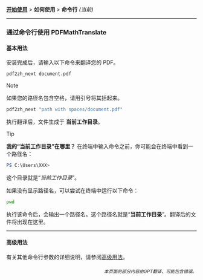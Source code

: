 [**开始使用**](./getting-started.md) > **如何使用** > **命令行** _(当前)_

---

### 通过命令行使用 PDFMathTranslate

#### 基本用法

安装完成后，请输入以下命令来翻译您的 PDF。

```bash
pdf2zh_next document.pdf
```

> [!NOTE]
> 
> 如果您的路径名包含空格，请用引号将其括起来。
> 
> ```bash
> pdf2zh_next "path with spaces/document.pdf"
> ```

执行翻译后，文件生成于 **当前工作目录**。

> [!TIP]
> **我的“当前工作目录”在哪里？**
> 在终端中输入命令之前，你可能会在终端中看到一个路径名：
> 
> ```powershell
> PS C:\Users\XXX>
> ```
> 
> 这个目录就是“*当前工作目录*”。
> 
> 如果没有显示路径名，可以尝试在终端中运行以下命令：
> 
> ```bash
> pwd
> ```
> 
> 执行该命令后，会输出一个路径名。这个路径名就是“**当前工作目录**”。翻译后的文件将出现在这里。

---

#### 高级用法

有关其他命令行参数的详细说明，请参阅[高级用法](./../advanced/advanced.md)。

<div align="right"> 
<h6><small>本页面的部分内容由GPT翻译，可能包含错误。</small></h6>